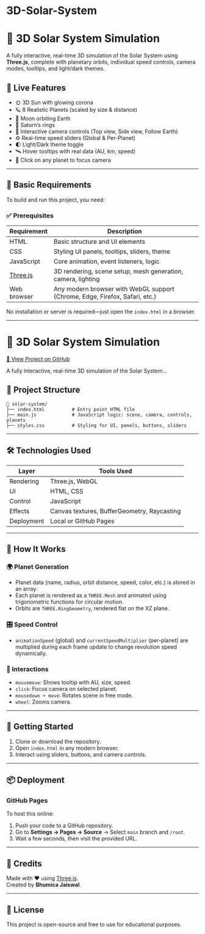 # 3D-Solar-System

# 🌌 3D Solar System Simulation

A fully interactive, real-time 3D simulation of the Solar System using **Three.js**, complete with planetary orbits, individual speed controls, camera modes, tooltips, and light/dark themes.

## 🚀 Live Features

- 🌞 3D Sun with glowing corona
- 🪐 8 Realistic Planets (scaled by size & distance)
- 🌙 Moon orbiting Earth
- 💍 Saturn’s rings
- 🔭 Interactive camera controls (Top view, Side view, Follow Earth)
- ⚙️ Real-time speed sliders (Global & Per-Planet)
- 🌓 Light/Dark theme toggle
- 🛰️ Hover tooltips with real data (AU, km, speed)
- 🧭 Click on any planet to focus camera

---

## 🧱 Basic Requirements

To build and run this project, you need:

### ✅ Prerequisites
| Requirement           | Description                                                                 |
|-----------------------|-----------------------------------------------------------------------------|
| HTML                  | Basic structure and UI elements                                              |
| CSS                   | Styling UI panels, tooltips, sliders, theme                                 |
| JavaScript            | Core animation, event listeners, logic                                      |
| [Three.js](https://threejs.org/) | 3D rendering, scene setup, mesh generation, camera, lighting                |
| Web browser           | Any modern browser with WebGL support (Chrome, Edge, Firefox, Safari, etc.) |

No installation or server is required—just open the `index.html` in a browser.

---
# 🌌 3D Solar System Simulation

[🔗 View Project on GitHub](https://github.com/Bhumica-jaiswal/3D-Solar-System.git)

A fully interactive, real-time 3D simulation of the Solar System...


## 📁 Project Structure

```
📁 solar-system/
├── index.html          # Entry point HTML file
├── main.js             # JavaScript logic: scene, camera, controls, planets
├── styles.css          # Styling for UI, panels, buttons, sliders
```

---

## 🛠️ Technologies Used

| Layer      | Tools Used        |
|------------|-------------------|
| Rendering  | Three.js, WebGL   |
| UI         | HTML, CSS         |
| Control    | JavaScript        |
| Effects    | Canvas textures, BufferGeometry, Raycasting |
| Deployment | Local or GitHub Pages |

---

## 🧰 How It Works

### 🌍 Planet Generation
- Planet data (name, radius, orbit distance, speed, color, etc.) is stored in an array.
- Each planet is rendered as a `THREE.Mesh` and animated using trigonometric functions for circular motion.
- Orbits are `THREE.RingGeometry`, rendered flat on the XZ plane.

### 🎛 Speed Control
- `animationSpeed` (global) and `currentSpeedMultiplier` (per-planet) are multiplied during each frame update to change revolution speed dynamically.

### 🔎 Interactions
- `mousemove`: Shows tooltip with AU, size, speed.
- `click`: Focus camera on selected planet.
- `mousedown + move`: Rotates scene in free mode.
- `wheel`: Zooms camera.

---

## 🏁 Getting Started

1. Clone or download the repository.
2. Open `index.html` in any modern browser.
3. Interact using sliders, buttons, and camera controls.

---

## 📦 Deployment

### GitHub Pages
To host this online:
1. Push your code to a GitHub repository.
2. Go to **Settings → Pages → Source** → Select `main` branch and `/root`.
3. Wait a few seconds, then visit the provided URL.

---

## 🙌 Credits

Made with ❤️ using [Three.js](https://threejs.org/).  
Created by **Bhumica Jaiswal**.

---

## 📜 License

This project is open-source and free to use for educational purposes.
